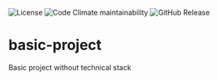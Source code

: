 ![License](https://img.shields.io/badge/license-MIT-green)
![Code Climate maintainability](https://img.shields.io/codeclimate/maintainability/CETEN-BDE/basic-project)
![GitHub Release](https://img.shields.io/github/v/release/CETEN-BDE/basic-project)


# basic-project
Basic project without technical stack
